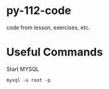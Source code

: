 # py-112-code
code from lesson, exercises, etc.

# Useful Commands
Start MYSQL 
```
mysql -u root -p
```
